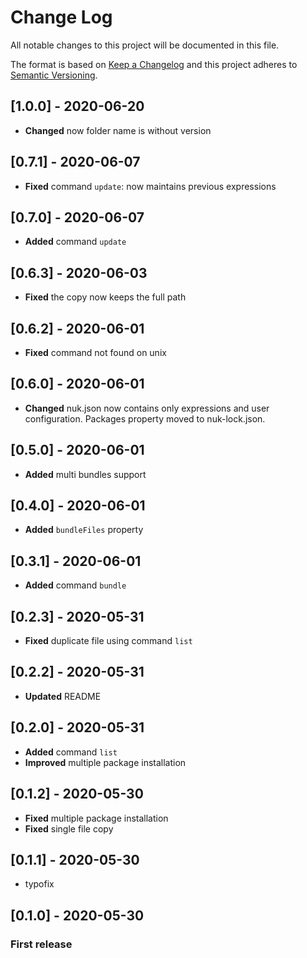 # Change Log
All notable changes to this project will be documented in this file.

The format is based on [Keep a Changelog](http://keepachangelog.com/)
and this project adheres to [Semantic Versioning](http://semver.org/).

## [1.0.0] - 2020-06-20
- **Changed** now folder name is without version

## [0.7.1] - 2020-06-07
- **Fixed** command `update`: now maintains previous expressions

## [0.7.0] - 2020-06-07
- **Added** command `update`

## [0.6.3] - 2020-06-03
- **Fixed** the copy now keeps the full path

## [0.6.2] - 2020-06-01
- **Fixed** command not found on unix

## [0.6.0] - 2020-06-01
- **Changed** nuk.json now contains only expressions and user configuration. Packages property moved to nuk-lock.json.

## [0.5.0] - 2020-06-01
- **Added** multi bundles support

## [0.4.0] - 2020-06-01
- **Added** `bundleFiles` property

## [0.3.1] - 2020-06-01
- **Added** command `bundle`

## [0.2.3] - 2020-05-31
- **Fixed** duplicate file using command `list`

## [0.2.2] - 2020-05-31
- **Updated** README

## [0.2.0] - 2020-05-31
- **Added** command `list`
- **Improved** multiple package installation

## [0.1.2] - 2020-05-30
- **Fixed** multiple package installation
- **Fixed** single file copy

## [0.1.1] - 2020-05-30
- typofix

## [0.1.0] - 2020-05-30
### First release